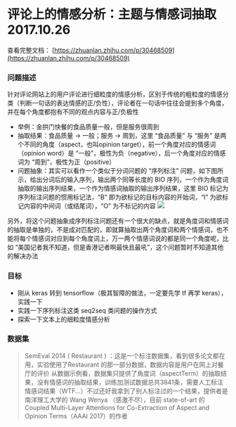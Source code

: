 # 评论上的情感分析：主题与情感词抽取 2017.10.26

查看完整文档： [https://zhuanlan.zhihu.com/p/30468509](https://zhuanlan.zhihu.com/p/30468509)

### 问题描述

针对评论网站上的用户评论进行细粒度的情感分析，区别于传统的粗粒度的情感分类（判断一句话的表达情感的正/负性），评论者在一句话中往往会提到多个角度，并在每个角度都抱有不同的观点内容与正/负极性

- 举例：金拱门快餐的食品质量一般，但是服务很周到
- 抽取结果：食品质量 → 一般；服务 → 周到，这里 “食品质量” 与 “服务” 是两个不同的角度（aspect，也叫opinion target），前一个角度对应的情感词（opinion word）是 “一般”，极性为负（negative），后一个角度对应的情感词为 “周到”，极性为正（positive）
- 问题抽象：其实可以看作一个类似于分词问题的 “序列标注” 问题，如下图所示，给出分词后的输入序列，输出两个同等长度的 BIO 序列，一个作为角度词抽取的输出序列结果，一个作为情感词抽取的输出序列结果，这里 BIO 标记为序列标注问题的惯用标记法，“B” 即为欲标记的目标内容的开始词，“I” 为欲标记内容的中间词（或结尾词），“O” 为不标记的内容
![](https://pic1.zhimg.com/80/v2-2e48f5fea5d1019be6b0d5158245b0f8_hd.jpg)

另外，将这个问题抽象成序列标注问题还有一个很大的缺点，就是角度词和情感词的抽取是单独的，不是成对匹配的，即就算抽取出两个角度词和两个情感词，也不能将每个情感词对应到每个角度词上，万一两个情感词说的都是同一个角度呢，比如 “美国记者我不知道，但是香港记者啊最快且最吼”，这个问题暂时不知道其他的解决办法

### 目标

- 刚从 keras 转到 tensorflow（极其智障的做法，一定要先学 tf 再学 keras），实践一下
- 实践一下序列标注这类 seq2seq 类问题的操作方式
- 探索一下文本上的细粒度情感分析

### 数据集

> SemEval 2014 ( Restaurant ) ：这是一个标注数据集，看到很多论文都在用，实验使用了Restaurant 的那一部分数据，数据内容是用户在网上对餐厅的评价
> 从数据示例看，数据集只提供了角度词（aspectTerm）的抽取结果，没有情感词的抽取结果，训练加测试数据总共3841条，需要人工标注情感词结果（WTF...）不过还好我拿到了别人标注过的一个结果，提供者是南洋理工大学的 Wang Wenya （感激不尽），目前 state-of-art 的 Coupled Multi-Layer Attentions for Co-Extraction of Aspect and Opinion Terms（AAAI 2017）的作者



